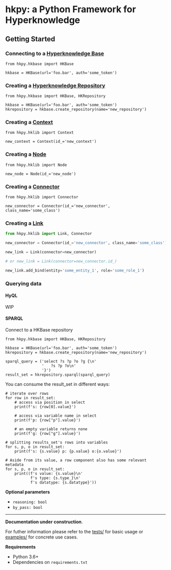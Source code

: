 # hkpy: a Python Framework for Hyperknowledge

## Getting Started

### Connecting to a [Hyperknowledge Base](#)

```
from hkpy.hkbase import HKBase

hkbase = HKBase(url='foo.bar', auth='some_token')
```

### Creating a [Hyperknowledge Repository](#)

```
from hkpy.hkbase import HKBase, HKRepository

hkbase = HKBase(url='foo.bar', auth='some_token')
hkrepository = hkbase.create_repository(name='new_repository')
```

### Creating a [Context](#)

```
from hkpy.hklib import Context

new_context = Context(id_='new_context')
```

### Creating a [Node](#)

```
from hkpy.hklib import Node

new_node = Node(id_='new_node')
```

### Creating a [Connector](#)

```
from hkpy.hklib import Connector

new_connector = Connector(id_='new_connector', class_name='some_class')
```

### Creating a [Link](#)

```python
from hkpy.hklib import Link, Connector

new_connector = Connector(id_='new_connector', class_name='some_class')

new_link = Link(connector=new_connector)

# or new_link = Link(connector=new_connector.id_)

new_link.add_bind(entity='some_entity_1', role='some_role_1')
```

### Querying data

#### HyQL

WIP

#### SPARQL
Connect to a HKBase repository
```
from hkpy.hkbase import HKBase, HKRepository

hkbase = HKBase(url='foo.bar', auth='some_token')
hkrepository = hkbase.create_repository(name='new_repository')
```

```
sparql_query = ('select ?s ?p ?o ?g {\n'
                '   ?s ?p ?o\n'
                '}')
result_set = hkrepository.sparql(sparql_query)
```

You can consume the result_set in different ways:
```
# iterate over rows
for row in result_set: 
    # access via position in select
    print(f's: {row[0].value}')
    
    # access via variable name in select
    print(f'p: {row["p"].value}')
    
    # an empty variable returns none
    print(f'g: {row["g"].value}')
```

```
# splitting results_set's rows into variables
for s, p, o in result_set:
    print(f's: {s.value} p: {p.value} o:{o.value}')
```

```
# Aside from its value, a row component also has some relevant metadata
for s, p, o in result_set: 
    print((f's value: {s.value}\n'
           f's type: {s.type_}\n'
           f's datatype: {s.datatype}'))
```

**Optional parameters** 
- `reasoning: bool`
- `by_pass: bool` 
--- 
**Documentation under construction**.

For futher information please refer to the [tests/](#) for basic usage or [examples/](#) for concrete use cases.

**Requirements**

* Python 3.6+
* Dependencies on `requirements.txt`